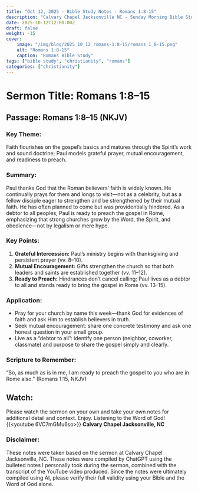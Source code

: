 ```yaml
---
title: "Oct 12, 2025 - Bible Study Notes - Romans 1:8-15"
description: "Calvary Chapel Jacksonville NC - Sunday Morning Bible Study for 10/12/2025"
date: 2025-10-12T12:00:00Z
draft: false
weight: -15
cover:
    image: "/img/blog/2025_10_12_romans-1:8-15/romans_1_8-15.png"
    alt: "Romans 1:8-15"
    caption: "Romans Bible Study"
tags: ["bible study", "christianity", "romans"]
categories: ["christianity"]
---
```


# Sermon Title: Romans 1:8–15
## Passage: Romans 1:8–15 (NKJV)
### Key Theme:
Faith flourishes on the gospel’s basics and matures through the Spirit’s work and sound doctrine; Paul models grateful prayer, mutual encouragement, and readiness to preach.

### Summary:
Paul thanks God that the Roman believers’ faith is widely known. He continually prays for them and longs to visit—not as a celebrity, but as a fellow disciple eager to strengthen and be strengthened by their mutual faith. He has often planned to come but was providentially hindered. As a debtor to all peoples, Paul is ready to preach the gospel in Rome, emphasizing that strong churches grow by the Word, the Spirit, and obedience—not by legalism or mere hype.

### Key Points:
1. **Grateful Intercession:** Paul’s ministry begins with thanksgiving and persistent prayer (vv. 8–10).
2. **Mutual Encouragement:** Gifts strengthen the church so that both leaders and saints are established together (vv. 11–12).
3. **Ready to Preach:** Hindrances don’t cancel calling; Paul lives as a debtor to all and stands ready to bring the gospel in Rome (vv. 13–15).

### Application:
- Pray for your church by name this week—thank God for evidences of faith and ask Him to establish believers in truth.  
- Seek mutual encouragement: share one concrete testimony and ask one honest question in your small group.  
- Live as a “debtor to all”: identify one person (neighbor, coworker, classmate) and purpose to share the gospel simply and clearly.

### Scripture to Remember:
“So, as much as is in me, I am ready to preach the gospel to you who are in Rome also.” (Romans 1:15, NKJV)

## Watch: 
Please watch the sermon on your own and take your own notes for additional detail and context. Enjoy. Listening to the Word of God!  {{<youtube 6VC7mGMu6so>}} **Calvary Chapel Jacksonville, NC** 

### Disclaimer:
These notes were taken based on the sermon at Calvary Chapel Jacksonville, NC. These notes were compiled by ChatGPT using the bulleted notes I personally took during the sermon, combined with the transcript of the YouTube video produced. Since the notes were ultimately compiled using AI, please verify their full validity using your Bible and the Word of God alone.
